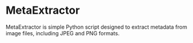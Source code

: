 # MetaExtractor
MetaExtractor is simple Python script designed to extract metadata from image files, including JPEG and PNG formats.
